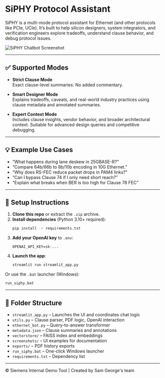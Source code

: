 
# SiPHY Protocol Assistant

SiPHY is a multi-mode protocol assistant for Ethernet (and other protocols like PCIe, UCIe). It’s built to help silicon designers, system integrators, and verification engineers explore tradeoffs, understand clause behavior, and debug protocol issues.

![SiPHY Chatbot Screenshot](screenshots/siphy_ui_sample.png)

---

## ✅ Supported Modes

- **Strict Clause Mode**  
  Exact clause-level summaries. No added commentary.

- **Smart Designer Mode**  
  Explains tradeoffs, caveats, and real-world industry practices using clause metadata and annotated summaries.

- **Expert Context Mode**  
  Includes clause insights, vendor behavior, and broader architectural context. Suitable for advanced design queries and competitive debugging.

---

## 💡 Example Use Cases

- “What happens during lane deskew in 25GBASE-R?”
- “Compare 64b/66b to 8b/10b encoding in 10G Ethernet.”
- “Why does RS-FEC reduce packet drops in PAM4 links?”
- “Can I bypass Clause 74 if I only need short reach?”
- “Explain what breaks when BER is too high for Clause 78 FEC”

---

## 🚀 Setup Instructions

1. **Clone this repo** or extract the `.zip` archive.
2. **Install dependencies** (Python 3.10+ required):
   ```bash
   pip install -r requirements.txt
   ```
3. **Add your OpenAI key** to `.env`:
   ```
   OPENAI_API_KEY=sk-...
   ```
4. **Launch the app**:
   ```bash
   streamlit run streamlit_app.py
   ```

Or use the `.bat` launcher (Windows):
```
run_siphy.bat
```

---

## 🧱 Folder Structure

- `streamlit_app.py` – Launches the UI and coordinates chat logic
- `utils.py` – Clause parser, PDF logic, OpenAI interaction
- `ethernet_bot.py` – Query-to-answer transformer
- `metadata.json` – Clause summaries and annotations
- `vectorstore/` – FAISS index and embeddings
- `screenshots/` – UI examples for documentation
- `exports/` – PDF history exports
- `run_siphy.bat` – One-click Windows launcher
- `requirements.txt` – Dependency list

---

© Siemens Internal Demo Tool | Created by Sam George's team
